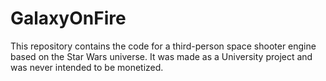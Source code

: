 # GalaxyOnFire
This repository contains the code for a third-person space shooter engine based on the Star Wars universe. It was made as a University project and was never intended to be monetized. 
